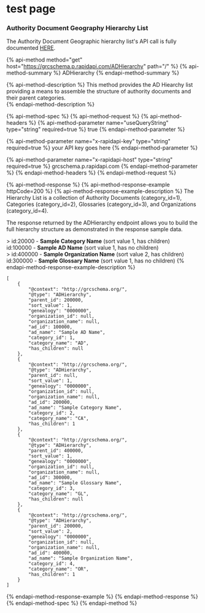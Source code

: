 # test page

### Authority Document Geography Hierarchy List

The Authority Document Geographic hierarchy list's API call is fully documented [HERE](https://short.grcschema.org/ADHierarchy).

{% api-method method="get" host="https://grcschema.p.rapidapi.com/ADHierarchy" path="/" %}
{% api-method-summary %}
ADHierarchy
{% endapi-method-summary %}

{% api-method-description %}
This method provides the AD Hiearchy list providing a means to assemble the structure of authority documents and their parent categories.  
{% endapi-method-description %}

{% api-method-spec %}
{% api-method-request %}
{% api-method-headers %}
{% api-method-parameter name="useQueryString" type="string" required=true %}
true
{% endapi-method-parameter %}

{% api-method-parameter name="x-rapidapi-key" type="string" required=true %}
your API key goes here
{% endapi-method-parameter %}

{% api-method-parameter name="x-rapidapi-host" type="string" required=true %}
grcschema.p.rapidapi.com
{% endapi-method-parameter %}
{% endapi-method-headers %}
{% endapi-method-request %}

{% api-method-response %}
{% api-method-response-example httpCode=200 %}
{% api-method-response-example-description %}
The Hierarchy List is a collection of Authority Documents \(category\_id=1\), Categories \(category\_id=2\), Glossaries \(category\_id=3\), and Organizations \(category\_id=4\).   
  
The response returned by the ADHierarchy endpoint allows you to build the full hierarchy structure as demonstrated in the response sample data.  
  
&gt; id:20000 - **Sample Category Name** \(sort value 1, has children\)  
      id:100000 - **Sample AD Name** \(sort value 1, has no children\)  
   &gt; id:400000 - **Sample Organization Name** \(sort value 2, has children\)  
         id:300000 - **Sample Glossary Name** \(sort value 1, has no children\)
{% endapi-method-response-example-description %}

```
[
	{
		"@context": "http://grcschema.org/",
		"@type": "ADHierarchy",
		"parent_id": 200000,
		"sort_value": 1,
		"genealogy": "0000000",
		"organization_id": null,
		"organization_name": null,
		"ad_id": 100000,
		"ad_name": "Sample AD Name",
		"category_id": 1,
		"category_name": "AD",
		"has_children": null
	},
	{
		"@context": "http://grcschema.org/",
		"@type": "ADHierarchy",
		"parent_id": null,
		"sort_value": 1,
		"genealogy": "0000000",
		"organization_id": null,
		"organization_name": null,
		"ad_id": 200000,
		"ad_name": "Sample Category Name",
		"category_id": 2,
		"category_name": "CA",
		"has_children": 1
	},
	{
		"@context": "http://grcschema.org/",
		"@type": "ADHierarchy",
		"parent_id": 400000,
		"sort_value": 1,
		"genealogy": "0000000",
		"organization_id": null,
		"organization_name": null,
		"ad_id": 300000,
		"ad_name": "Sample Glossary Name",
		"category_id": 3,
		"category_name": "GL",
		"has_children": null
	},
	{
		"@context": "http://grcschema.org/",
		"@type": "ADHierarchy",
		"parent_id": 200000,
		"sort_value": 2,
		"genealogy": "0000000",
		"organization_id": null,
		"organization_name": null,
		"ad_id": 400000,
		"ad_name": "Sample Organization Name",
		"category_id": 4,
		"category_name": "OR",
		"has_children": 1
	}
]
```
{% endapi-method-response-example %}
{% endapi-method-response %}
{% endapi-method-spec %}
{% endapi-method %}



